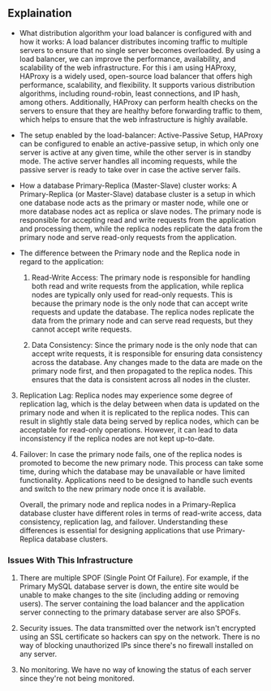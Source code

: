 ## Explaination

* What distribution algorithm your load balancer is configured with and how it works:
  A load balancer distributes incoming traffic to multiple servers to ensure that no single server becomes overloaded. By using a load balancer, we can improve the performance, availability, and scalability of the web infrastructure. For this i am using HAProxy, HAProxy is a widely used, open-source load balancer that offers high performance, scalability, and flexibility. It supports various distribution algorithms, including round-robin, least connections, and IP hash, among others. Additionally, HAProxy can perform health checks on the servers to ensure that they are healthy before forwarding traffic to them, which helps to ensure that the web infrastructure is highly available. 

* The setup enabled by the load-balancer:
  Active-Passive Setup, HAProxy can be configured to enable an active-passive setup, in which only one server is active at any given time, while the other server is in standby mode. The active server handles all incoming requests, while the passive server is ready to take over in case the active server fails.

* How a database Primary-Replica (Master-Slave) cluster works:
  A Primary-Replica (or Master-Slave) database cluster is a setup in which one database node acts as the primary or master node, while one or more database nodes act as replica or slave nodes. The primary node is responsible for accepting read and write requests from the application and processing them, while the replica nodes replicate the data from the primary node and serve read-only requests from the application.

* The difference between the Primary node and the Replica node in regard to the application:
  1. Read-Write Access: The primary node is responsible for handling both read and write requests from the application, while replica nodes are typically only used for read-only requests. This is because the primary node is the only node that can accept write requests and update the database. The replica nodes replicate the data from the primary node and can serve read requests, but they cannot accept write requests.

  2. Data Consistency: Since the primary node is the only node that can accept write requests, it is responsible for ensuring data consistency across the database. Any changes made to the data are made on the primary node first, and then propagated to the replica nodes. This ensures that the data is consistent across all nodes in the cluster.

 3. Replication Lag: Replica nodes may experience some degree of replication lag, which is the delay between when data is updated on the primary node and when it is replicated to the replica nodes. This can result in slightly stale data being served by replica nodes, which can be acceptable for read-only operations. However, it can lead to data inconsistency if the replica nodes are not kept up-to-date.

 4. Failover: In case the primary node fails, one of the replica nodes is promoted to become the new primary node. This process can take some time, during which the database may be unavailable or have limited functionality. Applications need to be designed to handle such events and switch to the new primary node once it is available.

     Overall, the primary node and replica nodes in a Primary-Replica database cluster have different roles in terms of read-write access, data consistency, replication lag, and failover. Understanding these differences is essential for designing applications that use Primary-Replica database clusters.


### Issues With This Infrastructure

 1. There are multiple SPOF (Single Point Of Failure).
For example, if the Primary MySQL database server is down, the entire site would be unable to make changes to the site (including adding or removing users). The server containing the load balancer and the application server connecting to the primary database server are also SPOFs.

 2. Security issues.
The data transmitted over the network isn't encrypted using an SSL certificate so hackers can spy on the network. There is no way of blocking unauthorized IPs since there's no firewall installed on any server.

 3. No monitoring.
We have no way of knowing the status of each server since they're not being monitored.
